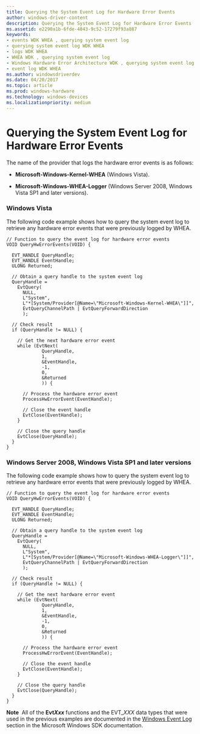 ```yaml
---
title: Querying the System Event Log for Hardware Error Events
author: windows-driver-content
description: Querying the System Event Log for Hardware Error Events
ms.assetid: e2290a1b-6fde-4843-9c52-17279f93a887
keywords:
- events WDK WHEA , querying system event log
- querying system event log WDK WHEA
- logs WDK WHEA
- WHEA WDK , querying system event log
- Windows Hardware Error Architecture WDK , querying system event log
- event log WDK WHEA
ms.author: windowsdriverdev
ms.date: 04/20/2017
ms.topic: article
ms.prod: windows-hardware
ms.technology: windows-devices
ms.localizationpriority: medium
---
```


# Querying the System Event Log for Hardware Error Events


The name of the provider that logs the hardware error events is as follows:

-   **Microsoft-Windows-Kernel-WHEA** (Windows Vista).

-   **Microsoft-Windows-WHEA-Logger** (Windows Server 2008, Windows Vista SP1 and later versions).

### Windows Vista

The following code example shows how to query the system event log to retrieve any hardware error events that were previously logged by WHEA.

```
// Function to query the event log for hardware error events
VOID QueryHwErrorEvents(VOID) {

  EVT_HANDLE QueryHandle;
  EVT_HANDLE EventHandle;
  ULONG Returned;

  // Obtain a query handle to the system event log
  QueryHandle =
    EvtQuery(
      NULL, 
      L"System", 
      L"*[System/Provider[@Name=\"Microsoft-Windows-Kernel-WHEA\"]]",
      EvtQueryChannelPath | EvtQueryForwardDirection
      );

  // Check result
  if (QueryHandle != NULL) {

    // Get the next hardware error event
    while (EvtNext(
             QueryHandle,
             1,
             &EventHandle,
             -1,
             0,
             &Returned
             )) {

      // Process the hardware error event
      ProcessHwErrorEvent(EventHandle);

      // Close the event handle
      EvtClose(EventHandle);
    }

    // Close the query handle
    EvtClose(QueryHandle);
  }
}
```

### Windows Server 2008, Windows Vista SP1 and later versions

The following code example shows how to query the system event log to retrieve any hardware error events that were previously logged by WHEA.

```
// Function to query the event log for hardware error events
VOID QueryHwErrorEvents(VOID) {

  EVT_HANDLE QueryHandle;
  EVT_HANDLE EventHandle;
  ULONG Returned;

  // Obtain a query handle to the system event log
  QueryHandle =
    EvtQuery(
      NULL, 
      L"System", 
      L"*[System/Provider[@Name=\"Microsoft-Windows-WHEA-Logger\"]]",
      EvtQueryChannelPath | EvtQueryForwardDirection
      );

  // Check result
  if (QueryHandle != NULL) {

    // Get the next hardware error event
    while (EvtNext(
             QueryHandle,
             1,
             &EventHandle,
             -1,
             0,
             &Returned
             )) {

      // Process the hardware error event
      ProcessHwErrorEvent(EventHandle);

      // Close the event handle
      EvtClose(EventHandle);
    }

    // Close the query handle
    EvtClose(QueryHandle);
  }
}
```

**Note**  All of the **Evt*Xxx*** functions and the EVT\_*XXX* data types that were used in the previous examples are documented in the [Windows Event Log](http://go.microsoft.com/fwlink/p/?linkid=81187) section in the Microsoft Windows SDK documentation.

 

 

 





